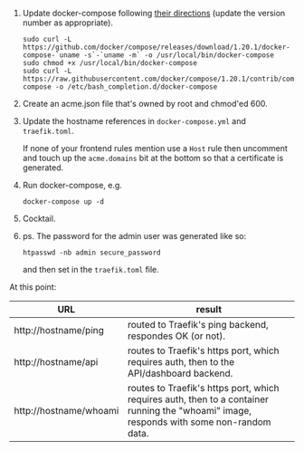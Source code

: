 
1. Update docker-compose following [their directions][install-compose] (update
   the version number as appropriate).

   ```
   sudo curl -L https://github.com/docker/compose/releases/download/1.20.1/docker-compose-`uname -s`-`uname -m` -o /usr/local/bin/docker-compose
   sudo chmod +x /usr/local/bin/docker-compose
   sudo curl -L https://raw.githubusercontent.com/docker/compose/1.20.1/contrib/completion/bash/docker-compose -o /etc/bash_completion.d/docker-compose
   ```
2. Create an acme.json file that's owned by root and chmod'ed 600.

3. Update the hostname references in `docker-compose.yml` and
   `traefik.toml`.

   If none of your frontend rules mention use a `Host` rule
   then uncomment and touch up the `acme.domains` bit at the bottom
   so that a certificate is generated.

4. Run docker-compose, e.g.

   ```
   docker-compose up -d
   ```

5. Cocktail.

6. ps.  The password for the admin user was generated like so:

   ```
   htpasswd -nb admin secure_password
   ```

   and then set in the `traefik.toml` file.

At this point:

| URL                    | result                                                                                                                                   |
|------------------------|------------------------------------------------------------------------------------------------------------------------------------------|
| http://hostname/ping   | routed to Traefik's ping backend, respondes OK (or not).                                                                                 |
| http://hostname/api    | routes to Traefik's https port, which requires auth, then to the API/dashboard backend.                                                  |
| http://hostname/whoami | routes to Traefik's https port, which requires auth, then to a container running the "whoami" image, responds with some non-random data. |


[install-compose]: https://docs.docker.com/compose/install/#install-compose
